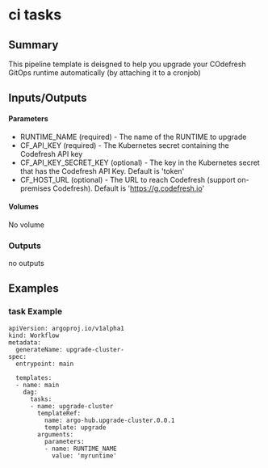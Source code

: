 # ci tasks

## Summary

This pipeline template is deisgned to help you upgrade your COdefresh GitOps runtime automatically (by attaching it to a cronjob)


## Inputs/Outputs

#### Parameters
* RUNTIME_NAME (required) - The name of the RUNTIME to upgrade
* CF_API_KEY (required) - The Kubernetes secret containing the Codefresh API key
* CF_API_KEY_SECRET_KEY (optional) - The key in the Kubernetes secret that has the Codefresh API Key. Default is 'token'
* CF_HOST_URL (optional) - The URL to reach Codefresh (support on-premises Codefresh). Default is 'https://g.codefresh.io'

#### Volumes

No volume

### Outputs
no outputs

## Examples

### task Example
```
apiVersion: argoproj.io/v1alpha1
kind: Workflow
metadata:
  generateName: upgrade-cluster-
spec:
  entrypoint: main

  templates:
  - name: main
    dag:
      tasks:
      - name: upgrade-cluster
        templateRef:
          name: argo-hub.upgrade-cluster.0.0.1
          template: upgrade
        arguments:
          parameters:
          - name: RUNTIME_NAME
            value: 'myruntime'
```
